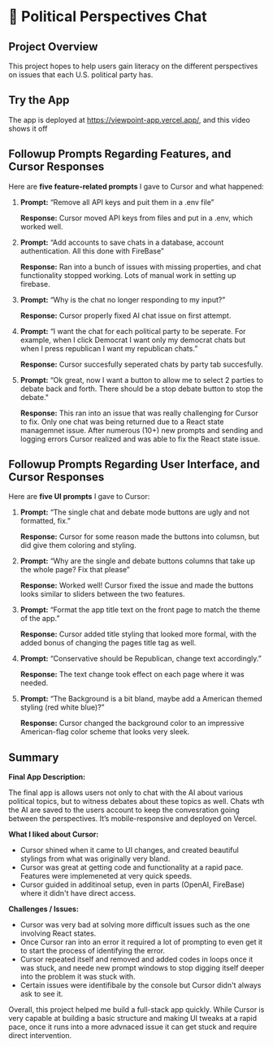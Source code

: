 # 📱 Political Perspectives Chat

## Project Overview

This project hopes to help users gain literacy on the different perspectives on issues that each U.S. political party has.

## Try the App

The app is deployed at https://viewpoint-app.vercel.app/, and this video shows it off <link>

## Followup Prompts Regarding Features, and Cursor Responses

Here are **five feature-related prompts** I gave to Cursor and what happened:

1. **Prompt:** “Remove all API keys and puit them in a .env file”
    
    **Response:** Cursor moved API keys from files and put in a .env, which worked well.
    
2. **Prompt:** “Add accounts to save chats in a database, account authentication. All this done with FireBase”
    
    **Response:** Ran into a bunch of issues with missing properties, and chat functionality stopped working. Lots of manual work in setting up firebase.
    
3. **Prompt:** “Why is the chat no longer responding to my input?”
    
    **Response:** Cursor properly fixed AI chat issue on first attempt.
    
4. **Prompt:** “I want the chat for each political party to be seperate. For example, when I click Democrat I want only my democrat chats but when I press republican I want my republican chats.”
    
    **Response:** Cursor succesfully seperated chats by party tab succesfully.

5. **Prompt:** “Ok great, now I want a button to allow me to select 2 parties to debate back and forth. There should be a stop debate button to stop the debate."
    
    **Response:** This ran into an issue that was really challenging for Cursor to fix. Only one chat was being returned due to a React state managemnet issue. After numerous (10+) new prompts and sending and logging errors Cursor realized and was able to fix the React state issue.

## Followup Prompts Regarding User Interface, and Cursor Responses

Here are **five UI prompts** I gave to Cursor:

1. **Prompt:** “The single chat and debate mode buttons are ugly and not formatted, fix.”
    
    **Response:** Cursor for some reason made the buttons into columsn, but did give them coloring and styling.
    
2. **Prompt:** “Why are the single and debate buttons columns that take up the whole page? Fix that please”
    
    **Response:** Worked well! Cursor fixed the issue and made the buttons looks similar to sliders between the two features.
    
3. **Prompt:** “Format the app title text on the front page to match the theme of the app.”
    
    **Response:** Cursor added title styling that looked more formal, with the added bonus of changing the pages title tag as well.
    
4. **Prompt:** “Conservative should be Republican, change text accordingly.”
    
    **Response:** The text change took effect on each page where it was needed.
    
5. **Prompt:** “The Background is a bit bland, maybe add a American themed styling (red white blue)?”
    
    **Response:** Cursor changed the background color to an impressive American-flag color scheme that looks very sleek. 

## Summary

**Final App Description:**

The final app is allows users not only to chat with the AI about various political topics, but to witness debates about these topics as well. Chats wth the AI are saved to the users account to keep the convesration going between the perspectives. It’s mobile-responsive and deployed on Vercel.

**What I liked about Cursor:**

- Cursor shined when it came to UI changes, and created beautiful stylings from what was originally very bland.
- Cursor was great at getting code and functionality at a rapid pace. Features were implemeneted at very quick speeds.
- Cursor guided in additinoal setup, even in parts (OpenAI, FireBase) where it didn't have direct access.

**Challenges / Issues:**

- Cursor was very bad at solving more difficult issues such as the one involving React states.
- Once Cursor ran into an error it required a lot of prompting to even get it to start the process of identifying the error.
- Cursor repeated itself and removed and added codes in loops once it was stuck, and neede new prompt windows to stop digging itself deeper into the problem it was stuck with.
- Certain issues were identifibale by the console but Cursor didn't always ask to see it.

Overall, this project helped me build a full-stack app quickly. While Cursor is very capable at building a basic structure and making UI tweaks at a rapid pace, once it runs into a more advnaced issue it can get stuck and require direct intervention.